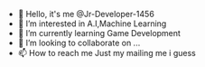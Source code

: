 - 👋 Hello, it's me @Jr-Developer-1456
- 👀 I’m interested in A.I,Machine Learning
- 🌱 I’m currently learning Game Development
- 💞️ I’m looking to collaborate on ...
- 📫 How to reach me Just my mailing me i guess

<!---
Jr-Developer-1456/Jr-Developer-1456 is a ✨ special ✨ repository because its `README.md` (this file) appears on your GitHub profile.
You can click the Preview link to take a look at your changes.
--->

